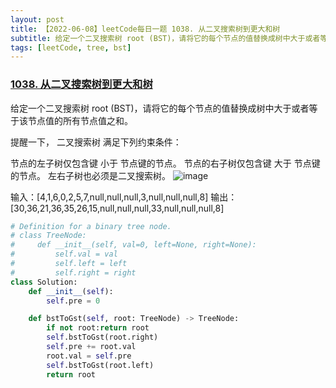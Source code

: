 ```yaml
---
layout: post
title: 【2022-06-08】leetCode每日一题 1038. 从二叉搜索树到更大和树
subtitle: 给定一个二叉搜索树 root (BST)，请将它的每个节点的值替换成树中大于或者等于该节点值的所有节点值之和。
tags: [leetCode, tree, bst]
---
```


### [1038. 从二叉搜索树到更大和树](https://leetcode.cn/problems/binary-search-tree-to-greater-sum-tree/)
给定一个二叉搜索树 root (BST)，请将它的每个节点的值替换成树中大于或者等于该节点值的所有节点值之和。

提醒一下， 二叉搜索树 满足下列约束条件：

节点的左子树仅包含键 小于 节点键的节点。
节点的右子树仅包含键 大于 节点键的节点。
左右子树也必须是二叉搜索树。
![image](https://user-images.githubusercontent.com/32609689/172641998-42910dc6-649a-4a4e-9517-6d68bebc80eb.png)

输入：[4,1,6,0,2,5,7,null,null,null,3,null,null,null,8]
输出：[30,36,21,36,35,26,15,null,null,null,33,null,null,null,8]

```python
# Definition for a binary tree node.
# class TreeNode:
#     def __init__(self, val=0, left=None, right=None):
#         self.val = val
#         self.left = left
#         self.right = right
class Solution:
    def __init__(self):
        self.pre = 0

    def bstToGst(self, root: TreeNode) -> TreeNode:
        if not root:return root
        self.bstToGst(root.right)
        self.pre += root.val
        root.val = self.pre
        self.bstToGst(root.left)
        return root
```
